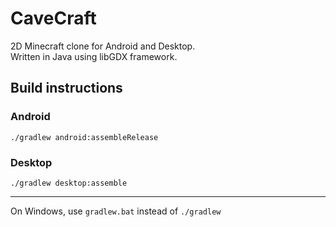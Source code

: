 # CaveCraft
2D Minecraft clone for Android and Desktop. <br>
Written in Java using libGDX framework. <br>
## Build instructions
### Android
`./gradlew android:assembleRelease` <br>
### Desktop
`./gradlew desktop:assemble` <br>
***
On Windows, use `gradlew.bat` instead of `./gradlew`

